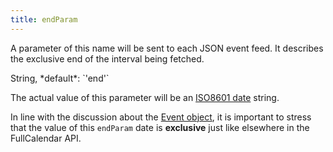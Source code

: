 ```yaml
---
title: endParam
---
```


A parameter of this name will be sent to each JSON event feed. It describes the exclusive end of the interval being fetched.

<div class='spec' markdown='1'>
String, *default*: `'end'`
</div>

The actual value of this parameter will be an [ISO8601 date](https://en.wikipedia.org/wiki/ISO_8601) string.

In line with the discussion about the [Event object](event-parsing), it is important to stress that the value of this `endParam` date is **exclusive** just like elsewhere in the FullCalendar API.
